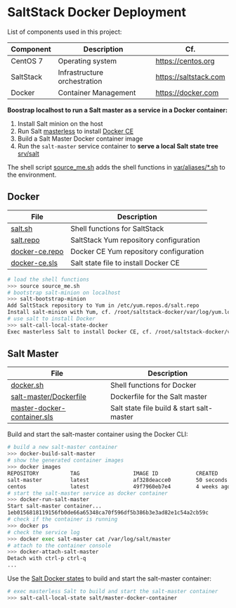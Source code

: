 # SaltStack Docker Deployment

List of components used in this project:

Component  | Description                   | Cf.
-----------|-------------------------------|-----------------------
CentOS 7   | Operating system              | <https://centos.org>
SaltStack  | Infrastructure orchestration  | <https://saltstack.com>
Docker     | Container Management          | <https://docker.com>

**Boostrap localhost to run a Salt master as a service in a Docker container:**

1. Install Salt minion on the host
2. Run Salt [masterless][04] to install [Docker CE][05]
3. Build a Salt Master Docker container image
4. Run the `salt-master` service container to **serve a local Salt state tree** [srv/salt](srv/salt)

The shell script [source_me.sh][00] adds the shell functions in [var/aliases/\*.sh][02] to the environment.

## Docker

File                 | Description
---------------------|-----------------------------------------
[salt.sh][09]        | Shell functions for SaltStack
[salt.repo][08]      | SaltStack Yum repository configuration
[docker-ce.repo][07] | Docker CE Yum repository configuration
[docker-ce.sls][06]  | Salt state file to install Docker CE

```bash
# load the shell functions
>>> source source_me.sh
# bootstrap salt-minion on localhost
>>> salt-bootstrap-minion
Add SaltStack repository to Yum in /etc/yum.repos.d/salt.repo
Install salt-minion with Yum, cf. /root/saltstack-docker/var/log/yum.log
# use salt to install Docker
>>> salt-call-local-state-docker 
Exec masterless Salt to install Docker CE, cf. /root/saltstack-docker/var/log/salt.log
```

## Salt Master

File                               | Description
-----------------------------------|-----------------------------------------
[docker.sh][11]                    | Shell functions for Docker
[salt-master/Dockerfile][10]       | Dockerfile for the Salt master
[master-docker-container.sls][12]  | Salt state file build & start salt-master

Build and start the salt-master container using the Docker CLI:

```bash
# build a new salt-master container
>>> docker-build-salt-master
# show the generated container images
>>> docker images
REPOSITORY          TAG                 IMAGE ID            CREATED             SIZE
salt-master         latest              af328deacce0        50 seconds ago      482MB
centos              latest              49f7960eb7e4        4 weeks ago         200MB
# start the salt-master service as docker container
>>> docker-run-salt-master
Start salt-master container...
1eb0156818119156fb0de66a65348ca70f596df5b386b3e3ad82e1c54a2cb59c
# check if the container is running
>>> docker ps
# check the service log
>>> docker exec salt-master cat /var/log/salt/master
# attach to the container console
>>> docker-attach-salt-master
Detach with ctrl-p ctrl-q
...
```

Use the [Salt Docker states][13] to build and start the salt-master container:

```bash
# exec masterless Salt to build and start the salt-master container
>>> salt-call-local-state salt/master-docker-container
```

[00]: source_me.sh
[01]: https://docs.docker.com/engine/reference/builder/ "Dockerfile reference"
[02]: var/aliases/
[03]: https://saltstack.com
[04]: https://docs.saltstack.com/en/latest/topics/tutorials/quickstart.html
[05]: https://docs.docker.com/install/
[06]: srv/salt/docker/docker-ce.sls
[07]: srv/salt/docker/docker-ce.repo
[08]: etc/yum.repos.d/salt.repo
[09]: var/aliases/salt.sh
[10]: var/dockerfiles/salt-master
[11]: var/aliases/docker.sh
[12]: srv/salt/salt/master-docker-container
[13]: https://docs.saltstack.com/en/latest/ref/states/all/salt.states.docker.html

